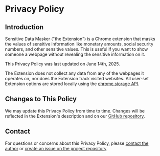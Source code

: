 # Privacy Policy

## Introduction

Sensitive Data Masker ("the Extension") is a Chrome extension that masks the
values of sensitive information like monetary amounts, social security numbers,
and other sensitive values. This is useful if you want to show someone a webpage
without revealing the sensitive information on it.

This Privacy Policy was last updated on June 14th, 2025.

The Extension does not collect any data from any of the webpages it operates on,
nor does the Extension track visited websites. All user-set Extension options
are stored locally using the [chrome.storage API][storage].

[storage]: https://developer.chrome.com/docs/extensions/reference/api/storage

## Changes to This Policy

We may update this Privacy Policy from time to time. Changes will be reflected
in the Extension's description and on our [GitHub repository][github].

[github]: https://github.com/caleb531/sensitive-data-masker

## Contact

For questions or concerns about this Privacy Policy, please [contact the author][contact] or [create an issue on the project repository][issues].

[contact]: https://calebevans.me/contact/
[issues]: https://github.com/caleb531/sensitive-data-masker/issues
